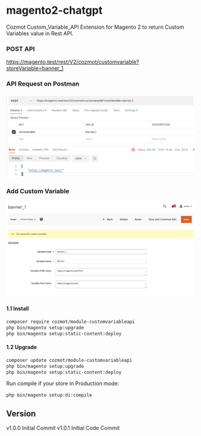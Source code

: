 # magento2-chatgpt

Cozmot Custom_Variable_API Extension for Magento 2 to return Custom Variables value in Rest API.

### POST API
https://magento.test/rest/V2/cozmot/customvariable?storeVariable=banner_1

### API Request on Postman
![alt text](https://github.com/zaheercena/screenshots/blob/5e0dae38ff74453e6f096a41022d0b163502c36b/sc1.png?raw=true)

### Add Custom Variable
![alt text](https://github.com/zaheercena/screenshots/blob/5e0dae38ff74453e6f096a41022d0b163502c36b/sc2.png?raw=true)
#### 1.1 Install

```
composer require cozmot/module-customvariableapi
php bin/magento setup:upgrade
php bin/magento setup:static-content:deploy
```

#### 1.2 Upgrade

```
composer update cozmot/module-customvariableapi
php bin/magento setup:upgrade
php bin/magento setup:static-content:deploy
```

Run compile if your store in Production mode:

```
php bin/magento setup:di:compile
```

## Version
v1.0.0 Initial Commit
v1.0.1 Initial Code Commit
